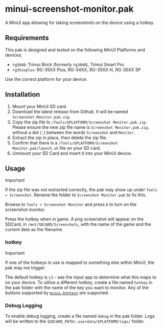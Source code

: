# minui-screenshot-monitor.pak

A MinUI app allowing for taking screenshots on the device using a hotkey.

## Requirements

This pak is designed and tested on the following MinUI Platforms and devices:

- `tg5040`: Trimui Brick (formerly `tg3040`), Trimui Smart Pro
- `rg35xxplus`: RG-35XX Plus, RG-34XX, RG-35XX H, RG-35XX SP

Use the correct platform for your device.

## Installation

1. Mount your MinUI SD card.
2. Download the latest release from Github. It will be named `Screenshot.Monitor.pak.zip`.
3. Copy the zip file to `/Tools/$PLATFORM/Screenshot Monitor.pak.zip`. Please ensure the new zip file name is `Screenshot Monitor.pak.zip`, without a dot (`.`) between the words `Screenshot` and `Monitor`.
4. Extract the zip in place, then delete the zip file.
5. Confirm that there is a `/Tools/$PLATFORM/Screenshot Monitor.pak/launch.sh` file on your SD card.
6. Unmount your SD Card and insert it into your MinUI device.

## Usage

> [!IMPORTANT]
> If the zip file was not extracted correctly, the pak may show up under `Tools > Screenshot`. Rename the folder to `Screenshot Monitor.pak` to fix this.

Browse to `Tools > Screenshot Monitor` and press `A` to turn on the screenshot monitor.

Press the hotkey when in game. A png screenshot will appear on the SDCard, in `/mnt/SDCARD/Screenshots`, with the name of the game and the current date as the filename.

### hotkey

> [!IMPORTANT]
> If one of the hotkeys in use is mapped to something else within MinUI, the pak may not trigger.

The default hotkey is `L3` - see the Input app to determine what this maps to on your device. To utilize a different hotkey, create a file named `hotkey` in the pak folder with the name of the key you want to monitor. Any of the buttons supported by [`minui-btntest`](https://github.com/josegonzalez/minui-btntest) are supported.

### Debug Logging

To enable debug logging, create a file named `debug` in the pak folder. Logs will be written to the `$SDCARD_PATH/.userdata/$PLATFORM/logs/` folder.
